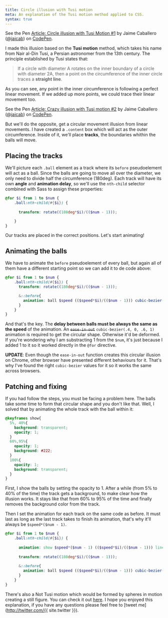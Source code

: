 ```yaml
---
title: Circle illusion with Tusi motion
meta: An explanation of the Tusi motion method applied to CSS.
syntax: true
---
```


<p data-height="500" data-theme-id="7008" data-slug-hash="EKfCw" data-default-tab="result" class='codepen'>See the Pen <a href='http://codepen.io/jaicab/pen/EKfCw/'>Article: Circle illusion with Tusi Motion #1</a> by Jaime Caballero (<a href='http://codepen.io/jaicab'>@jaicab</a>) on <a href='http://codepen.io'>CodePen</a>.</p>
<script async src="//codepen.io/assets/embed/ei.js"></script>

I made this illusion based on the **Tusi motion** method, which takes his name from Nair al-Din Tusi, a Persian astronomer from the 13th century. The principle established by Tusi states that: 

> If a circle with diameter A rotates on the inner boundary of a circle with diameter 2A, then a point on the circumference of the inner circle traces a **straight line**.

As you can see, any point in the inner circumference is following a perfect linear movement. If we added up more points, we could trace their linear movement too.

<p data-height="350" data-theme-id="7008" data-slug-hash="zHtxb" data-default-tab="result" class='codepen'>See the Pen <a href='http://codepen.io/jaicab/pen/zHtxb/'>Article: Crazy illusion with Tusi motion #2</a> by Jaime Caballero (<a href='http://codepen.io/jaicab'>@jaicab</a>) on <a href='http://codepen.io'>CodePen</a>.</p>
<script async src="//codepen.io/assets/embed/ei.js"></script>

But we'll do the opposite, get a circular movement illusion from linear movements. I have created a `.content` box which will act as the outer circumference. Inside of it, we'll place **tracks**, the boundaries whithin the balls will move.

## Placing the tracks
We'll picture each `.ball` element as a track where its `before` pseudoelement will act as a ball. Since the balls are going to move all over the diameter, we only need to divide half the circumference (180deg). Each track will have its own **angle** and **animation delay**, so we'll use the `nth-child` selector combined with Sass to assign these properties:


```scss
@for $i from 1 to $num {
    .ball:nth-child(#{$i}) {
       
      transform: rotate((180deg*$i)/(($num - 1)));

    }
}
```

Our tracks are placed in the correct positions. Let's start animating! 

## Animating the balls 
We have to animate the `before` pseudoelement of every ball, but again all of them have a different starting point so we can add it to de code above:


```scss
@for $i from 1 to $num {
    .ball:nth-child(#{$i}) {
      transform: rotate((180deg*$i)/(($num - 1)));

	  &::before{
      	animation: ball $speed (($speed*$i)/(($num - 1))) cubic-bezier(.4, 0, .6, .1) alternate infinite;
      }
    }
}
```


And that's the key. The **delay between balls must be always the same as the speed** of the animation. An <s><code>ease-in-out</code></s> `cubic-bezier(.4, 0, .6, 1)` animation is required to get the circular shape. Otherwise it'd be deformed. If you're wondering why I am substracting 1 from the `$num`, it's just because I added 1 to it so it worked directly in the `@for` directive.


**UPDATE**: Even though the `ease-in-out` function creates this circular illusion on Chrome, other browser have presented different behaviours for it. That's why I've found the right `cubic-bezier` values for it so it works the same across browsers.


## Patching and fixing
If you had follow the steps, you must be facing a problem here. The balls take some time to form that circular shape and you don't like that. Well, I solved that by animating the whole track with the ball within it:


```scss
@keyframes show{
  5%, 40%{
    background: transparent;
    opacity: 1;
  }
  60%,95%{
    opacity: 1;
    background: #222;
  }
  100%{
    opacity: 1;
    background: transparent;
  }
}
```


First, I show the balls by setting the opacity to 1. After a while (from 5% to 40% of the time) the track gets a background, to make clear how the illusion works. It stays like that from 60% to 95% of the time and finally removes the background color from the track.

Then I set the animation for each track on the same code as before. It must last as long as the last track takes to finish its animation, that's why it'll always be `$speed*($num - 1)`.


```scss
@for $i from 1 to $num {
    .ball:nth-child(#{$i}) {
      
      animation: show $speed*($num - 1) (($speed*$i)/(($num - 1))) linear forwards;
      
      transform: rotate((180deg*$i)/(($num - 1)));
      
      &::before{
        animation: ball $speed (($speed*$i)/(($num - 1))) cubic-bezier(.4, 0, .6, 1) alternate infinite;
      }
    }
}
```


There's also a Not Tusi motion which would be formed by spheres in motion creating a still figure. You can check it out [here](http://illusionoftheyear.com/cat/author/alex-rose-henig/). I hope you enjoyed this explanation, if you have any questions please feel free to [tweet me](http://twitter.com/{{ site.twitter }}).
